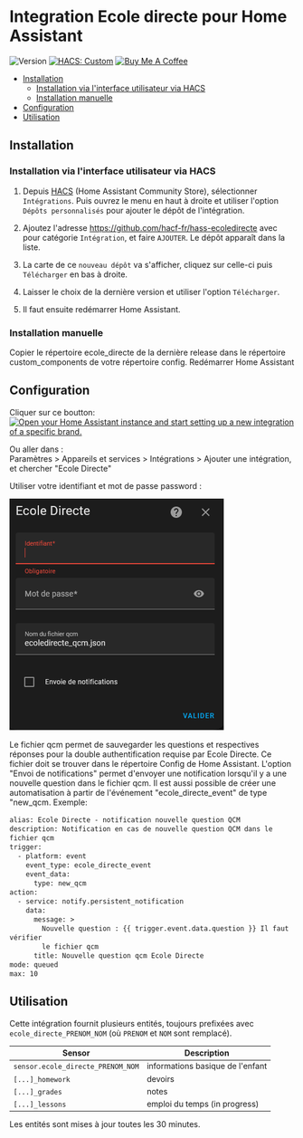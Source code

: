 # Integration Ecole directe pour Home Assistant

![Version](https://img.shields.io/github/v/release/hacf-fr/hass-ecoledirecte?label=version) [![HACS: Custom](https://img.shields.io/badge/HACS-Custom-orange.svg)](https://github.com/custom-components/hacs) <a href="https://www.buymeacoffee.com/giga77" target="_blank"><img src="https://cdn.buymeacoffee.com/buttons/default-orange.png" alt="Buy Me A Coffee" height="30" width="120"></a>

- [Installation](#Installation)
  - [Installation via l'interface utilisateur via HACS](#Installation-via-linterface-utilisateur-via-hacs)
  - [Installation manuelle](<#Installation-manuelle>)
- [Configuration](#Configuration)
- [Utilisation](#Utilisation)


## Installation


### Installation via l'interface utilisateur via HACS

1. Depuis [HACS](https://hacs.xyz/) (Home Assistant Community Store), sélectionner `Intégrations`. Puis ouvrez le menu en haut à droite et utiliser l'option `Dépôts personnalisés` pour ajouter le dépôt de l'intégration.

2. Ajoutez l'adresse <https://github.com/hacf-fr/hass-ecoledirecte> avec pour catégorie `Intégration`, et faire `AJOUTER`. Le dépôt apparaît dans la liste.

3. La carte de ce `nouveau dépôt` va s'afficher, cliquez sur celle-ci puis `Télécharger` en bas à droite.

4. Laisser le choix de la dernière version et utiliser l'option `Télécharger`.

5. Il faut ensuite redémarrer Home Assistant.


### Installation manuelle
Copier le répertoire ecole_directe de la dernière release dans le répertoire custom_components de votre répertoire config. Redémarrer Home Assistant

## Configuration

Cliquer sur ce boutton:  
[![Open your Home Assistant instance and start setting up a new integration of a specific brand.](https://my.home-assistant.io/badges/brand.svg)](https://my.home-assistant.io/redirect/brand/?brand=ecole_directe)  

Ou aller dans :  
Paramètres > Appareils et services > Intégrations > Ajouter une intégration, et chercher "Ecole Directe"

Utiliser votre identifiant et mot de passe password :

![Ecole directe config flow](doc/config_flow_username_password.png)

Le fichier qcm permet de sauvegarder les questions et respectives réponses pour la double authentification requise par Ecole Directe. Ce fichier doit se trouver dans le répertoire Config de Home Assistant.
L'option "Envoi de notifications" permet d'envoyer une notification lorsqu'il y a une nouvelle question dans le fichier qcm. Il est aussi possible de créer une automatisation à partir de l'événement "ecole_directe_event" de type "new_qcm.
Exemple:
```
alias: Ecole Directe - notification nouvelle question QCM
description: Notification en cas de nouvelle question QCM dans le fichier qcm
trigger:
  - platform: event
    event_type: ecole_directe_event
    event_data:
      type: new_qcm
action:
  - service: notify.persistent_notification
    data:
      message: >
        Nouvelle question : {{ trigger.event.data.question }} Il faut vérifier
        le fichier qcm
      title: Nouvelle question qcm Ecole Directe
mode: queued
max: 10
```

## Utilisation

Cette intégration fournit plusieurs entités, toujours prefixées avec `ecole_directe_PRENOM_NOM` (où `PRENOM` et `NOM` sont remplacé).


| Sensor | Description |
|--------|-------------|
| `sensor.ecole_directe_PRENOM_NOM` | informations basique de l'enfant |
| `[...]_homework` | devoirs |
| `[...]_grades` | notes |
| `[...]_lessons` | emploi du temps  (in progress)|

Les entités sont mises à jour toutes les 30 minutes.

